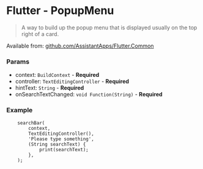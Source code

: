 # Flutter - PopupMenu

> A way to build up the popup menu that is displayed usually on the top right of a card. 

Available from: [github.com/AssistantApps/Flutter.Common](https://github.com/AssistantApps/Flutter.Common)

### Params
 - context: `BuildContext` - **Required**
 - controller: `TextEditingController` - **Required**
 - hintText: `String` - **Required**
 - onSearchTextChanged: `void Function(String)` - **Required**


### Example

```
    searchBar(
        context, 
        TextEditingController(), 
        'Please type something', 
        (String searchText) {
            print(searchText);
        },
    );
```
